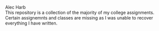 Alec Harb <br />
This repository is a collection of the majority of my college assignments. Certain assignemnts and classes are missing as I was unable to recover everything I have written.
